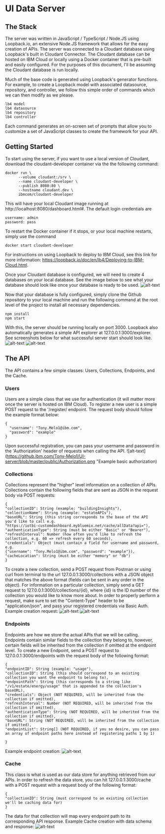 # UI Data Server

## The Stack

The server was written in JavaScript / TypeScript / Node.JS using Loopback.io, an extensive Node.JS framework that allows for the easy creation of APIs. The server was connected to a Cloudant database using Loopback's built in Cloudant Connector. The Cloudant database can be hosted on IBM Cloud or locally using a Docker container that is pre-built and easily configured. For the purposes of this document, I'll be assuming the Cloudant database is run locally.

Much of the base code is generated using Loopback's generator functions. For example, to create a Loopback model with associated datasource, repository, and controller, we follow this simple order of commands which we can then modify as we please.

```
lb4 model
lb4 datasource
lb4 repository
lb4 controller
```
Each command generates an on-screen set of prompts that allow you to customize a set of JavaScript classes to create the framework for your API.

## Getting Started
To start using the server, if you want to use a local version of Cloudant, download the cloudant-developer container via the the following command:
```
docker run \
      --volume cloudant:/srv \
      --name cloudant-developer \
      --publish 8080:80 \
      --hostname cloudant.dev \
      ibmcom/cloudant-developer
```
This will have your local Cloudant image running at http://localhost:8080/dashboard.html#. The default login credentials are
```
username: admin
password: pass
```
To restart the Docker container if it stops, or your local machine restarts, simply use the command
```
docker start cloudant-developer
```

For instructions on using Loopback to deploy to IBM Cloud, see this link for more information: https://loopback.io/doc/en/lb4/Deploying-to-IBM-Cloud.html.

Once your Cloudant database is configured, we will need to create 4 databases on your local database. See the image below to see what your database should look like once your database is ready to be used.
![alt-text](https://github.ibm.com/Tony-Melo1/UI-server/blob/master/public/DB.png "Database after creation")
 
Now that your database is fully configured, simply clone the Github repository to your local machine and run the following command at the root level of the project to install all necessary dependencies.
```
npm install
npm start
```
With this, the server should be running locally on port 3000. Loopback also automatically generates a simple API explorer at 127.0.0.1:3000/explorer. See screenshots below for what successful server start should look like.
![alt-text](https://github.ibm.com/Tony-Melo1/UI-server/blob/master/public/Explorer.png "API Explorer")
![alt-text](https://github.ibm.com/Tony-Melo1/UI-server/blob/master/public/HomeScreen.png "Home Screen")

## The API

The API contains a few simple classes: Users, Collections, Endpoints, and the Cache.

### Users
Users are a simple class that we use for authentication (it will matter more once the server is hosted on IBM Cloud). To register a new user is a simple POST request to the '/register/ endpoint. The request body should follow the example format below:
```
{
  "username": "Tony.Melo1@ibm.com",
  "password": "example"
}
```
Upon successful registration, you can pass your username and password in the 'Authorization' header of requests when calling the API.
![alt-text](https://github.ibm.com/Tony-Melo1/UI-server/blob/master/public/Authorization.png "Example basic authorization)

### Collections
Collections represent the "higher" level information on a collection of APIs. Collections contain the following fields that are sent as JSON in the request body via POST requests:
```
{
"collectionID": String (example: "buildingInsights"),
"collectionName": String (example: "estateAPIs"),
"baseURL": String (this string corresponds to the base of the API you'd like to call e.g.
"https://iotbi-customdashboard.mybluemix.net/cache/allData?api="),
"authenticationType": String (must be either "Basic" or "Bearer"),
"refreshInterval": Number (how often you'd like to refresh the collection, e.g. 60 => refresh every 60 seconds),
"credentials": Object (must contain a field for username and password, e.g. 
{"username": "Tony.Melo1@ibm.com", "password": "example"}),
"cacheLocation": String (must be either "memory" or "db")
}
```
To create a new collection, send a POST request from Postman or using curl from terminal to the url 127.0.0.1:3000/collections with a JSON object that matches the above format (fields can be sent in any order in the object). For information on a particular collection, simply send a GET request to 127.0.0.1:3000/collections/{id}, where {id} is the ID number of the collection you would like to know more about. In order to properly perform a request, make sure to set the "Content-Type" header to be "application/json", and pass your registered credentials via Basic Auth.
Example creation request:
![alt-text](https://github.ibm.com/Tony-Melo1/UI-server/blob/master/public/Headers.png "Headers")
![alt-text](https://github.ibm.com/Tony-Melo1/UI-server/blob/master/public/Collection.png "Example collection")

### Endpoints
Endpoints are how we store the actual APIs that we will be calling. Endpoints contain similar fields to the collection they belong to, however, certain fields will be inherited from the collection if omitted at the endpoint level. To create a new Endpoint, send a POST request to 127.0.0.1:3000/endpoints with the request body of the following format:
```
{
"endpointID": String (example: "usage"),
"collectionID": String (this should correspond to an existing collection you want the endpoint to belong to),
"endpointPath": String (this corresponds to a string like "/v1/estate/energy/usage" that is appended to the collection's baseURL),
"credentials": Object (NOT REQUIRED, will be inherited from the collection if omitted),
"refreshInterval": Number (NOT REQUIRED, will be inherited from the collection if omitted),
"authenticationType": String (NOT REQUIRED, will be inherited from the collection if omitted),
"baseURL": String (NOT REQUIRED, will be inherited from the collection if omitted),
"endpointList": String[] (NOT REQUIRED, if you so desire, you can pass an array of endpoint paths here instead of registering paths 1 by 1)

}
```
Example endpoint creation:
![alt-text](https://github.ibm.com/Tony-Melo1/UI-server/blob/master/public/Endpoint.png "Example endpoint")

### Cache
This class is what is used as our data store for anything retrieved from our APIs. In order to refresh the data store, you can hit 127.0.0.1:3000/cache with a POST request with a request body of the following format:
```
{
"collectionID": String (must correspond to an existing collection we'll be caching data for)
}
```
The data for that collection will map every endpoint path to its corresponding API response.
Example Cache creation with data schema and response:
![alt-text](https://github.ibm.com/Tony-Melo1/UI-server/blob/master/public/Cache.png "Example cache")

